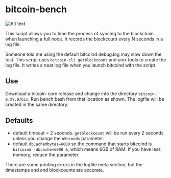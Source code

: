 # bitcoin-bench

![Alt text](http://i.imgur.com/wkuOOLf.png "btc-bench.bash")

This script allows you to time the process of syncing to the blockchain when launching a full node.  It records the blockcount every N seconds in a log file.

Someone told me using the default bitcoind debug.log may slow down the test. This script uses `bitcoin-cli getblockcount` and unix tools to create the log file. It writes a neat log file when you launch bitcoind with the script.  

## Use

Download a bitcoin-core release and change into the directory `bitcoin-0.XY.0/bin`.  Run bench.bash from that location as shown. The logfile will be created in the same directory.

## Defaults

* default timeout = 2 seocnds. `getblockcount` will be run every 2 seconds unless you change the  `nSeconds` parameter.
* default `dbCacheMbytes=6000` so the command that starts bitcoind is `bitcoind -dbcache=6000 &`, which means 6GB of RAM.  If you have less memory, reduce the parameter.

There are some printing errors in the logfile meta section, but the timestamps and and blockcounts are accurate.
